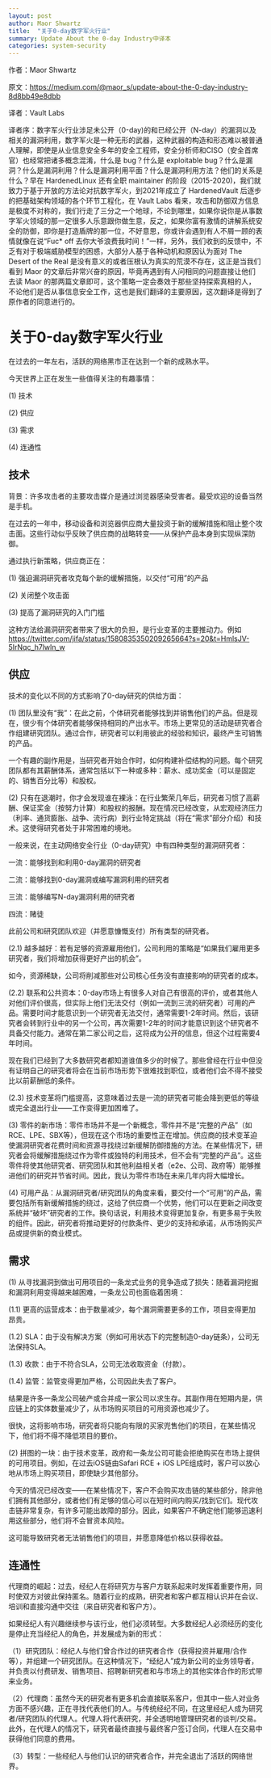 ```yaml
---
layout: post
author: Maor Shwartz
title:  "关于0-day数字军火行业"
summary: Update About the 0-day Industry中译本
categories: system-security
---
```


作者：Maor Shwartz

原文：<https://medium.com/@maor_s/update-about-the-0-day-industry-8d8bb49e8dbb>

译者：Vault Labs

译者序：数字军火行业涉足未公开（0-day)的和已经公开（N-day）的漏洞以及相关的漏洞利用，数字军火是一种无形的武器，这种武器的构造和形态难以被普通人理解，即使是从业信息安全多年的安全工程师，安全分析师和CISO（安全首席官）也经常把诸多概念混淆，什么是 bug？什么是 exploitable bug？什么是漏洞？什么是漏洞利用？什么是漏洞利用平面？什么是漏洞利用方法？他们的关系是什么？早在 HardenedLinux 还有全职 maintainer 的阶段（2015-2020)，我们就致力于基于开放的方法论对抗数字军火，到2021年成立了 HardenedVault 后逐步的把基础架构领域的各个环节工程化，在 Vault Labs 看来，攻击和防御双方信息是极度不对称的，我们行走了三分之一个地球，不论到哪里，如果你说你是从事数字军火领域的那一定很多人乐意跟你做生意，反之，如果你富有激情的讲解系统安全的防御，即你是打造盾牌的那一位，不好意思，你或许会遇到有人不屑一顾的表情就像在说“Fuc* off 去你大爷浪费我时间！”一样，另外，我们收到的反馈中，不乏有对于极端威胁模型的困惑，大部分人基于各种动机和原因认为面对 The Desert of the Real 是没有意义的或者压根认为真实的荒漠不存在，这正是当我们看到 Maor 的文章后非常兴奋的原因，毕竟再遇到有人问相同的问题直接让他们去读 Maor 的那两篇文章即可，这个策略一定会奏效于那些坚持探索真相的人，不论他们是否从事信息安全工作，这也是我们翻译的主要原因，这次翻译是得到了原作者的同意进行的。

# 关于0-day数字军火行业

在过去的一年左右，活跃的网络黑市正在达到一个新的成熟水平。

今天世界上正在发生一些值得关注的有趣事情：

(1) 技术

(2) 供应

(3) 需求

(4) 连通性

## 技术

背景：许多攻击者的主要攻击媒介是通过浏览器感染受害者。最受欢迎的设备当然是手机。

在过去的一年中，移动设备和浏览器供应商大量投资于新的缓解措施和阻止整个攻击面。这些行动似乎反映了供应商的战略转变——从保护产品本身到实现纵深防御。

通过执行新策略，供应商正在：

(1) 强迫漏洞研究者攻克每个新的缓解措施，以交付“可用”的产品

(2) 关闭整个攻击面

(3) 提高了漏洞研究的入门门槛

这种方法给漏洞研究者带来了很大的负担，是行业变革的主要推动力。例如 <https://twitter.com/jifa/status/1580835350209265664?s=20&t=HmlsJV-5IrNqc_h7lwln_w>

## 供应

技术的变化以不同的方式影响了0-day研究的供给方面：

(1) 团队里没有“我”：在此之前，个体研究者能够找到并销售他们的产品。但是现在，很少有个体研究者能够保持相同的产出水平。市场上更常见的活动是研究者合作组建研究团队。通过合作，研究者可以利用彼此的经验和知识，最终产生可销售的产品。

一个有趣的副作用是，当研究者开始合作时，如何构建补偿结构的问题。每个研究团队都有其薪酬体系，通常包括以下一种或多种：薪水、成功奖金（可以是固定的、销售百分比等）和股权。

(2) 只有在退潮时，你才会发现谁在裸泳：在行业繁荣几年后，研究者习惯了高薪酬、保证奖金（按努力计算）和股权的报酬。现在情况已经改变，从宏观经济压力（利率、通货膨胀、战争、流行病）到行业特定挑战（将在“需求”部分介绍）和技术。这使得研究者处于非常困难的境地。

一般来说，在主动网络安全行业（0-day研究）中有四种类型的漏洞研究者：

一流：能够找到和利用0-day漏洞的研究者

二流：能够找到0-day漏洞或编写漏洞利用的研究者

三流：能够编写N-day漏洞利用的研究者

四流：赌徒

此前公司和研究团队欢迎（并愿意慷慨支付）所有类型的研究者。

(2.1) 越多越好：若有足够的资源雇用他们，公司利用的策略是“如果我们雇用更多研究者，我们将增加获得更好产出的机会”。

如今，资源稀缺，公司将削减那些对公司核心任务没有直接影响的研究者的成本。

(2.2) 联系和公共资本：0-day市场上有很多人对自己有很高的评价，或者其他人对他们评价很高，但实际上他们无法交付（例如一流到三流的研究者）可用的产品。需要时间才能意识到一个研究者无法交付，通常需要1-2年时间。然后，该研究者会转到行业中的另一个公司，再次需要1-2年的时间才能意识到这个研究者不具备交付能力。通常在第二家公司之后，这将成为公开的信息，但这个过程需要4年时间。

现在我们已经到了大多数研究者都知道谁值多少的时候了。那些曾经在行业中但没有证明自己的研究者将会在当前市场形势下很难找到职位，或者他们会不得不接受比以前薪酬低的条件。

(2.3) 技术变革将门槛提高，这意味着过去是一流的研究者可能会降到更低的等级或完全退出行业——工作变得更加困难了。

(3) 零件的新市场：零件市场并不是一个新概念，零件并不是“完整的产品”（如RCE、LPE、SBX等），但现在这个市场的重要性正在增加。供应商的技术变革迫使漏洞研究者花费时间和资源寻找绕过新缓解防御措施的方法。在某些情况下，研究者会将缓解措施绕过作为零件或独特的利用技术，但不会有“完整的产品”。这些零件将使其他研究者、研究团队和其他利益相关者（e2e、公司、政府等）能够推进他们的研究并节省时间。因此，我认为零件市场在未来几年内将大幅增长。

(4) 可用产品：从漏洞研究者/研究团队的角度来看，要交付一个“可用”的产品，需要包括所有新缓解措施的绕过，这给了供应商一个优势，他们可以在更新之间改变系统并“破坏”研究者的工作。换句话说，利用技术变得更加复杂，有更多易于失败的组件。因此，研究者将推动更好的付款条件、更少的支持和承诺，从市场购买产品或提供新的商业模式。

## 需求

(1) 从寻找漏洞到做出可用项目的一条龙式业务的竞争造成了损失：随着漏洞挖掘和漏洞利用变得越来越困难，一条龙公司也面临着困境：

(1.1) 更高的运营成本：由于数量减少，每个漏洞需要更多的工作，项目变得更加昂贵。

(1.2) SLA：由于没有解决方案（例如可用状态下的完整制造0-day链条），公司无法保持SLA。

(1.3) 收款：由于不符合SLA，公司无法收取资金（付款）。

(1.4) 监管：监管变得更加严格，公司因此失去了客户。

结果是许多一条龙公司破产或合并成一家公司以求生存。其副作用在短期内是，供应链上的实体数量减少了，从市场购买项目的可用资源也减少了。

很快，这将影响市场，研究者将只能向有限的买家兜售他们的项目，在某些情况下，他们将不得不降低项目的要价。

(2) 拼图的一块：由于技术变革，政府和一条龙公司可能会拒绝购买在市场上提供的可用项目。例如，在过去iOS链由Safari RCE + iOS LPE组成时，客户可以放心地从市场上购买项目，即使缺少其他部分。

今天的情况已经改变——在某些情况下，客户不会购买攻击链的某些部分，除非他们拥有其他部分，或者他们有足够的信心可以在短时间内购买/找到它们。现代攻击链非常复杂，有许多可能出故障的部分。因此，如果客户不确定他们能够迅速利用这些部分，他们将不会冒资本风险。

这可能导致研究者无法销售他们的项目，并愿意降低价格以获得收益。

## 连通性

代理商的崛起：过去，经纪人在将研究方与客户方联系起来时发挥着重要作用，同时使双方对彼此保持匿名。随着行业的成熟，研究者和客户都互相认识并在会议、培训和直接沟通中交往（来自研究者和客户方）。

如果经纪人有兴趣继续参与该行业，他们必须转型。大多数经纪人必须经历的变化是停止充当经纪人的角色，并发展成为新的形式：

（1）研究团队：经纪人与他们曾合作过的研究者合作（获得投资并雇用/合作等），并组建一个研究团队。在这种情况下，“经纪人”成为新公司的业务领导者，并负责以付费研发、销售项目、招聘新研究者和与市场上的其他实体合作的形式带来业务。

（2）代理商：虽然今天的研究者有更多机会直接联系客户，但其中一些人对业务方面不感兴趣，正在寻找代表他们的人。与传统经纪不同，在这里经纪人成为研究者/研究团队的代理人。代理人将代表研究，并全透明地管理研究者的谈判/交易。此外，在代理人的情况下，研究者最终直接与最终客户签订合同，代理人在交易中获得他们同意的费用。

（3）转型：一些经纪人与他们认识的研究者合作，并完全退出了活跃的网络世界。
